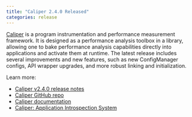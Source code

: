 ```yaml
---
title: "Caliper 2.4.0 Released"
categories: release
---
```


[Caliper](https://github.com/LLNL/Caliper) is a program instrumentation and performance measurement framework. It is designed as a performance analysis toolbox in a library, allowing one to bake performance analysis capabilities directly into applications and activate them at runtime. The latest release includes several improvements and new features, such as new ConfigManager configs, API wrapper upgrades, and more robust linking and initialization.

Learn more:

- [Caliper v2.4.0 release notes](https://github.com/LLNL/Caliper/releases/tag/v2.4.0)
- [Caliper GitHub repo](https://github.com/LLNL/Caliper)
- [Caliper documentation](https://llnl.github.io/Caliper/)
- [Caliper: Application Introspection System](https://computing.llnl.gov/projects/caliper)
